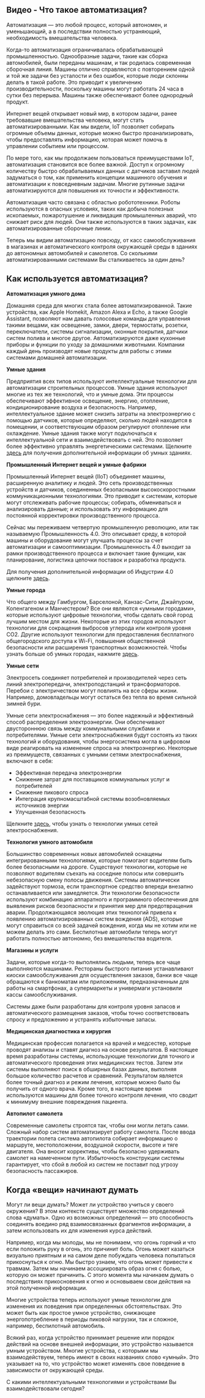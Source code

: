 <!-- 4.1.1 -->
## Видео - Что такое автоматизация?

Автоматизация — это любой процесс, который автономен, и уменьшающий, а в последствии полностью устраняющий, необходимость вмешательства человека.

Когда-то автоматизация ограничивалась обрабатывающей промышленностью. Однообразные задачи, такие как сборка автомобилей, были переданы машинам, и так родилась современная сборочная линия. Машины отлично справляются с повторением одной и той же задачи без усталости и без ошибок, которые люди склонны делать в такой работе. Это приводит к увеличению производительности, поскольку машины могут работать 24 часа в сутки без перерыва. Машины также обеспечивают более однородный продукт.

Интернет вещей открывает новый мир, в котором задачи, ранее требовавшие вмешательства человека, могут стать автоматизированными. Как мы видели, IoT позволяет собирать огромные объемы данных, которые можно быстро проанализировать, чтобы предоставлять информацию, которая может помочь в управлении событием или процессом.

По мере того, как мы продолжаем пользоваться преимуществами IoT, автоматизация становится все более важной. Доступ к огромному количеству быстро обрабатываемых данных c датчиков заставил людей задуматься о том, как применить концепции машинного обучения и автоматизации к повседневным задачам. Многие рутинные задачи автоматизируются для повышения их точности и эффективности.

Автоматизация часто связана с областью робототехники. Роботы используются в опасных условиях, таких как добыча полезных ископаемых, пожаротушение и ликвидация промышленных аварий, что снижает риск для людей. Они также используются в таких задачах, как автоматизированные сборочные линии.

Теперь мы видим автоматизацию повсюду, от касс самообслуживания в магазинах и автоматического контроля окружающей среды в зданиях до автономных автомобилей и самолетов. Со сколькими автоматизированными системами Вы сталкиваетесь за один день?

<!-- ссылка на видео 4.1.1 -->

<!-- 4.1.2 -->
## Как используется автоматизация?

<!-- есть ссылка на ресурс Циски -->

**Автоматизация умного дома**

Домашняя среда для многих стала более автоматизированной. Такие устройства, как Apple Homekit, Amazon Alexa и Echo, а также Google Assistant, позволяют нам давать голосовые команды для управления такими вещами, как освещение, замки, двери, термостаты, розетки, переключатели, системы сигнализации, оконные покрытия, датчики систем полива и многое другое. Автоматизируются даже кухонные приборы и функции по уходу за домашними животными. Компании каждый день производят новые продукты для работы с этими системами домашней автоматизации. 

**Умные здания**

Предприятия всех типов используют интеллектуальные технологии для автоматизации строительных процессов. Умные здания используют многие из тех же технологий, что и умные дома. Эти процессы обеспечивают эффективное освещение, энергию, отопление, кондиционирование воздуха и безопасность. Например, интеллектуальное здание может снизить затраты на электроэнергию с помощью датчиков, которые определяют, сколько людей находится в помещении, и соответствующим образом регулируют отопление или охлаждение. Умные здания также могут подключаться к интеллектуальной сети и взаимодействовать с ней. Это позволяет более эффективно управлять энергетическими системами. Щелкните [здесь](https://www.cisco.com/c/en/us/solutions/smart-building.html) для получения дополнительной информации об умных зданиях. 

**Промышленный Интернет вещей и умные фабрики**

Промышленный Интернет вещей (IIoT) объединяет машины, расширенную аналитику и людей. Это сеть производственных устройств и датчиков, соединенных безопасными высокоскоростными коммуникационными технологиями. Это приводит к системам, которые могут отслеживать рабочие процессы; собирать, обмениваться и анализировать данные; и использовать эту информацию для постоянной корректировки производственного процесса.

Сейчас мы переживаем четвертую промышленную революцию, или так называемую Промышленность 4.0. Это описывает среду, в которой машины и оборудование могут улучшать процессы за счет автоматизации и самооптимизации. Промышленность 4.0 выходит за рамки производственного процесса и включает такие функции, как планирование, логистика цепочки поставок и разработка продукта.

Для получения дополнительной информации об Индустрии 4.0 щелкните [здесь](https://newsroom.cisco.com/press-release-content?articleId=1840946).

**Умные города**

Что общего между Гамбургом, Барселоной, Канзас-Сити, Джайпуром, Копенгагеном и Манчестером? Все они являются «умными городами», которые используют цифровые технологии, чтобы сделать свой город лучшим местом для жизни. Некоторые из этих городов используют технологии для сокращения выбросов углерода или контроля уровня CO2. Другие используют технологии для предоставления бесплатного общегородского доступа к Wi-Fi, повышения общественной безопасности или расширения транспортных возможностей. Чтобы узнать больше об умных городах, нажмите [здесь](https://www.cisco.com/c/en/us/solutions/industries/smart-connected-communities/what-is-a-smart-city.html).

**Умные сети**

Электросеть соединяет потребителей и производителей через сеть линий электропередачи, электроподстанций и трансформаторов. Перебои с электричеством могут повлиять на все сферы жизни. Например, домовладельцы могут остаться без тепла во время сильной зимней бури.

Умные сети электроснабжения — это более надежный и эффективный способ распределения электроэнергии. Они обеспечивают двустороннюю связь между коммунальными службами и потребителями. Умные сети электроснабжения будут состоять из таких технологий и оборудования, чтобы энергосистема могла в цифровом виде реагировать на изменение спроса на электроэнергию. Некоторые из преимуществ, связанных с умными сетями электроснабжения, включают в себя:

* Эффективная передача электроэнергии
* Снижение затрат для поставщиков коммунальных услуг и потребителей
* Снижение пикового спроса
* Интеграция крупномасштабной системы возобновляемых источников энергии
* Улучшенная безопасность

Щелкните [здесь](https://www.bing.com/videos/search?q=cisco+video+smart+grid++video&&view=detail%E2%88%A3=B7FB5331E222D3085D5EB7FB5331E222D3085D5E&&FORM=VRDGAR), чтобы узнать о технологии умных сетей электроснабжения.

**Технология умного автомобиля**

Большинство современных новых автомобилей оснащены интегрированными технологиями, которые помогают водителям быть более безопасными на дороге. Существуют технологии, которые не позволяют водителям съехать на соседние полосы или совершить небезопасную смену полосы движения. Системы автоматически задействуют тормоза, если транспортное средство впереди внезапно останавливается или замедляется. Эти технологии безопасности используют комбинацию аппаратного и программного обеспечения для выявления рисков безопасности и принятия мер для предотвращения аварии. Продолжающаяся эволюция этих технологий привела к появлению автоматизированных систем вождения (ADS), которые могут справиться со всей задачей вождения, когда мы не хотим или не можем делать это сами. Беспилотные автомобили теперь могут работать полностью автономно, без вмешательства водителя.

**Магазины и услуги**

Задачи, которые когда-то выполнялись людьми, теперь все чаще выполняются машинами. Рестораны быстрого питания устанавливают киоски самообслуживания для осуществления заказов, банки все чаще обращаются к банкоматам или приложениям, предназначенным для работы на смартфонах, а супермаркеты и универмаги установили кассы самообслуживания.

Системы даже были разработаны для контроля уровня запасов и автоматического размещения заказов, чтобы точно соответствовать спросу и предложению и устранять избыточные запасы.

**Медицинская диагностика и хирургия**

Медицинская профессия полагается на врачей и медсестер, которые проводят анализы и ставят диагноз на основе результатов. В настоящее время разработаны системы, использующие технологии для точного и автоматического проведения этих медицинских тестов. Затем эти системы выполняют поиск в обширных базах данных, выполняя большое количество расчетов и сравнений. Результатом является более точный диагноз и режим лечения, которые можно было бы получить от одного врача. Кроме того, в настоящее время используются машины для более точного контроля лечения, что сводит к минимуму внешние повреждения пациента.

**Автопилот самолета**

Современные самолеты строятся так, чтобы они могли летать сами. Сложный набор систем автоматизирует работу самолета. После ввода траектории полета система автопилота собирает информацию о маршруте, местоположении, воздушной скорости, высоте и тяге двигателя. Она вносит коррективы, чтобы безопасно удерживать самолет на намеченном пути. Избыточность конструкции системы гарантирует, что сбой в любой из систем не поставит под угрозу безопасность пассажиров.

<!-- 4.1.4 -->
## Когда «вещи» начинают думать

Могут ли вещи думать? Может ли устройство учиться у своего окружения? В этом контексте существует множество определений слова «думать». Одно из возможных определений — это способность соединять воедино ряд взаимосвязанных фрагментов информации, а затем использовать их для изменения курса действий.

Например, когда мы молоды, мы не понимаем, что огонь горячий и что если положить руку в огонь, это причинит боль. Огонь может казаться визуально приятным и на самом деле побуждать человека попытаться прикоснуться к огню. Мы быстро узнаем, что огонь может привести к травмам. Затем мы начинаем ассоциировать образ огня с болью, которую он может причинить. С этого момента мы начинаем думать о последствиях прикосновения к огню и основываем свои действия на этой полученной информации.

Многие устройства теперь используют умные технологии для изменения их поведения при определенных обстоятельствах. Это может быть как простое умное устройство, снижающее энергопотребление в периоды пиковой нагрузки, так и сложное, например, беспилотный автомобиль.

Всякий раз, когда устройство принимает решение или порядок действий на основе внешней информации, это устройство называется умным устройством. Многие устройства, с которыми мы взаимодействуем, теперь имеют в своих названиях слово «умный». Это указывает на то, что устройство может изменять свое поведение в зависимости от окружающей среды.

С какими интеллектуальными технологиями и устройствами Вы взаимодействовали сегодня?